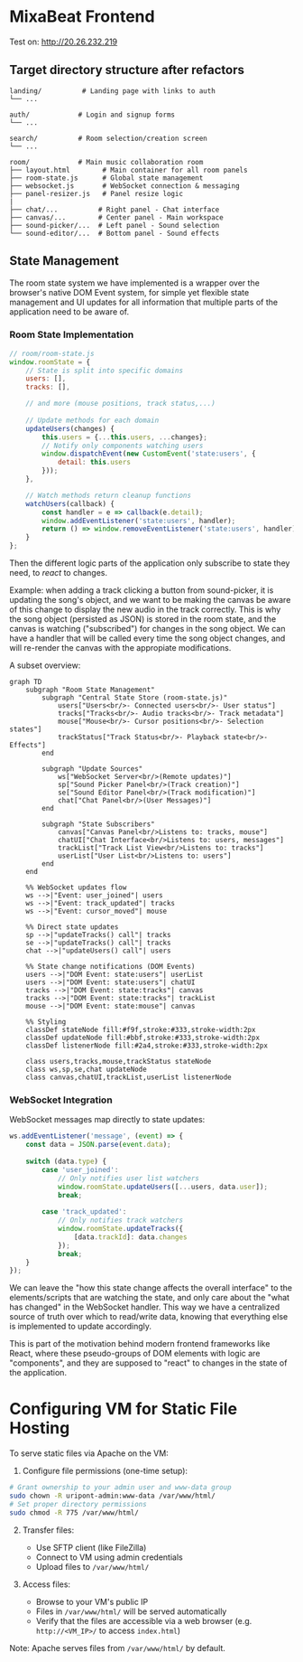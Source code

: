 # MixaBeat Frontend

Test on: http://20.26.232.219

## Target directory structure after refactors

```
landing/          # Landing page with links to auth
└── ...

auth/            # Login and signup forms
└── ...

search/          # Room selection/creation screen
└── ...

room/            # Main music collaboration room
├── layout.html        # Main container for all room panels
├── room-state.js      # Global state management
├── websocket.js       # WebSocket connection & messaging
├── panel-resizer.js   # Panel resize logic
|
├── chat/...          # Right panel - Chat interface
├── canvas/...        # Center panel - Main workspace
├── sound-picker/...  # Left panel - Sound selection
└── sound-editor/...  # Bottom panel - Sound effects
```

## State Management

The room state system we have implemented is a wrapper over the browser's native DOM Event system, for simple yet flexible state management and UI updates for all information that multiple parts of the application need to be aware of.

### Room State Implementation

```javascript
// room/room-state.js
window.roomState = {
    // State is split into specific domains
    users: [],
    tracks: [],

    // and more (mouse positions, track status,...)
    
    // Update methods for each domain
    updateUsers(changes) {
        this.users = {...this.users, ...changes};
        // Notify only components watching users
        window.dispatchEvent(new CustomEvent('state:users', {
            detail: this.users
        }));
    },

    // Watch methods return cleanup functions
    watchUsers(callback) {
        const handler = e => callback(e.detail);
        window.addEventListener('state:users', handler);
        return () => window.removeEventListener('state:users', handler);
    }
};
```

Then the different logic parts of the application only subscribe to state they need, to *react* to changes.

Example: when adding a track clicking a button from sound-picker, it is updating the song's object, and we want to be making the canvas be aware of this change to display the new audio in the track correctly. This is why the song object (persisted as JSON) is stored in the room state, and the canvas is watching ("subscribed") for changes in the song object. We can have a handler that will be called every time the song object changes, and will re-render the canvas with the appropiate modifications.

A subset overview:

```mermaid
graph TD
    subgraph "Room State Management"
        subgraph "Central State Store (room-state.js)"
            users["Users<br/>- Connected users<br/>- User status"]
            tracks["Tracks<br/>- Audio tracks<br/>- Track metadata"]
            mouse["Mouse<br/>- Cursor positions<br/>- Selection states"]
            trackStatus["Track Status<br/>- Playback state<br/>- Effects"]
        end

        subgraph "Update Sources"
            ws["WebSocket Server<br/>(Remote updates)"]
            sp["Sound Picker Panel<br/>(Track creation)"]
            se["Sound Editor Panel<br/>(Track modification)"]
            chat["Chat Panel<br/>(User Messages)"]
        end

        subgraph "State Subscribers"
            canvas["Canvas Panel<br/>Listens to: tracks, mouse"]
            chatUI["Chat Interface<br/>Listens to: users, messages"]
            trackList["Track List View<br/>Listens to: tracks"]
            userList["User List<br/>Listens to: users"]
        end
    end

    %% WebSocket updates flow
    ws -->|"Event: user_joined"| users
    ws -->|"Event: track_updated"| tracks
    ws -->|"Event: cursor_moved"| mouse

    %% Direct state updates
    sp -->|"updateTracks() call"| tracks
    se -->|"updateTracks() call"| tracks
    chat -->|"updateUsers() call"| users

    %% State change notifications (DOM Events)
    users -->|"DOM Event: state:users"| userList
    users -->|"DOM Event: state:users"| chatUI
    tracks -->|"DOM Event: state:tracks"| canvas
    tracks -->|"DOM Event: state:tracks"| trackList
    mouse -->|"DOM Event: state:mouse"| canvas

    %% Styling
    classDef stateNode fill:#f9f,stroke:#333,stroke-width:2px
    classDef updateNode fill:#bbf,stroke:#333,stroke-width:2px
    classDef listenerNode fill:#2a4,stroke:#333,stroke-width:2px
    
    class users,tracks,mouse,trackStatus stateNode
    class ws,sp,se,chat updateNode
    class canvas,chatUI,trackList,userList listenerNode
```

### WebSocket Integration

WebSocket messages map directly to state updates:

```javascript
ws.addEventListener('message', (event) => {
    const data = JSON.parse(event.data);
    
    switch (data.type) {
        case 'user_joined':
            // Only notifies user list watchers
            window.roomState.updateUsers([...users, data.user]);
            break;
            
        case 'track_updated':
            // Only notifies track watchers
            window.roomState.updateTracks({
                [data.trackId]: data.changes
            });
            break;
    }
});
```

We can leave the "how this state change affects the overall interface" to the elements/scripts that are watching the state, and only care about the "what has changed" in the WebSocket handler. This way we have a centralized source of truth over which to read/write data, knowing that everything else is implemented to update accordingly.

This is part of the motivation behind modern frontend frameworks like React, where these pseudo-groups of DOM elements with logic are "components", and they are supposed to "react" to changes in the state of the application.

# Configuring VM for Static File Hosting

To serve static files via Apache on the VM:

1. Configure file permissions (one-time setup):
```bash
# Grant ownership to your admin user and www-data group
sudo chown -R uripont-admin:www-data /var/www/html/
# Set proper directory permissions
sudo chmod -R 775 /var/www/html/
```

2. Transfer files:
    - Use SFTP client (like FileZilla)
    - Connect to VM using admin credentials
    - Upload files to `/var/www/html/`

3. Access files:
    - Browse to your VM's public IP
    - Files in `/var/www/html/` will be served automatically
    - Verify that the files are accessible via a web browser (e.g. `http://<VM_IP>/` to access `index.html`)

Note: Apache serves files from `/var/www/html/` by default.
